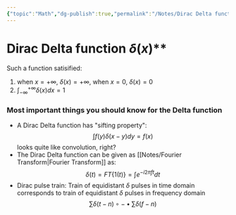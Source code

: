 ```yaml
---
{"topic":"Math","dg-publish":true,"permalink":"/Notes/Dirac Delta function/","dgPassFrontmatter":true,"noteIcon":""}
---
```


# Dirac Delta function $\delta (x)$**
Such a function satisified:
1. when $x=+\infty$, $\delta (x) = +\infty$,  when $x=0$, $\delta (x)=0$
2. $\int_{-\infty} ^{+\infty} \delta (x)dx = 1$

### Most important things you should know for the Delta function
- A Dirac Delta function has "sifting property":
$$\int f(y) \delta (x-y) dy = f(x)$$
looks quite like convolution, right?
- The Dirac Delta function can be given as [[Notes/Fourier Transform\|Fourier Transform]] as:
$$\delta (t) = FT \{ 1 (t) \} = \int e^{-i2 \pi ft} dt$$
- Dirac pulse train: Train of equidistant $\delta$ pulses in time domain corresponds to train of equidistant $\delta$ pulses in frequency domain
$$\sum \delta (t-n)  \circ - \bullet \sum \delta (f-n)$$